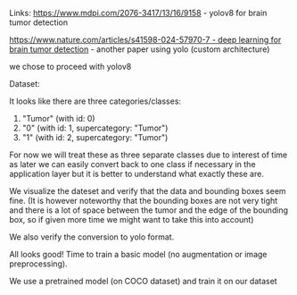 
Links:
https://www.mdpi.com/2076-3417/13/16/9158 - yolov8 for brain tumor detection

[https://www.nature.com/articles/s41598-024-57970-7 - deep learning for brain tumor detection](https://arxiv.org/pdf/2307.16412) - another paper using yolo (custom architecture)



we chose to proceed with yolov8



Dataset:

It looks like there are three categories/classes:

1. "Tumor" (with id: 0)
2. "0" (with id: 1, supercategory: "Tumor")
3. "1" (with id: 2, supercategory: "Tumor")

For now we will treat these as three separate classes due to interest of time as later we can easily convert back to one class if necessary in the application layer but it is better to understand what exactly these are.

We visualize the dateset and verify that the data and bounding boxes seem fine. (It is however noteworthy that the bounding boxes are not very tight and there is a lot of space between the tumor and the edge of the bounding box, so if given more time we might want to take this into account)

We also verify the conversion to yolo format. 

All looks good! Time to train a basic model (no augmentation or image preprocessing).

We use a pretrained model (on COCO dataset) and train it on our dataset